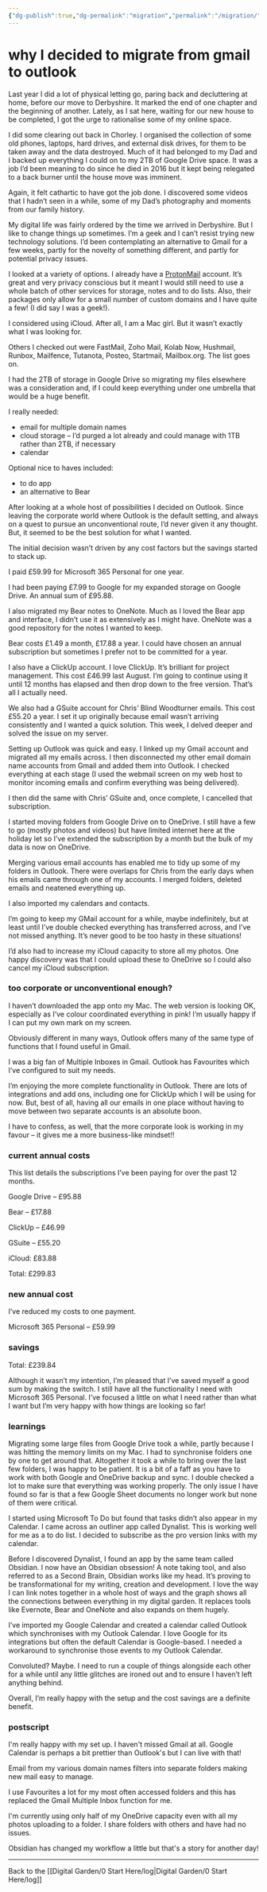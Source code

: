 ```yaml
---
{"dg-publish":true,"dg-permalink":"migration","permalink":"/migration/","created":"","updated":""}
---
```



# why I decided to migrate from gmail to outlook

Last year I did a lot of physical letting go, paring back and decluttering at home, before our move to Derbyshire. It marked the end of one chapter and the beginning of another. Lately, as I sat here, waiting for our new house to be completed, I got the urge to rationalise some of my online space.

I did some clearing out back in Chorley. I organised the collection of some old phones, laptops, hard drives, and external disk drives, for them to be taken away and the data destroyed. Much of it had belonged to my Dad and I backed up everything I could on to my 2TB of Google Drive space. It was a job I’d been meaning to do since he died in 2016 but it kept being relegated to a back burner until the house move was imminent.

Again, it felt cathartic to have got the job done. I discovered some videos that I hadn’t seen in a while, some of my Dad’s photography and moments from our family history.

My digital life was fairly ordered by the time we arrived in Derbyshire. But I like to change things up sometimes. I’m a geek and I can’t resist trying new technology solutions. I’d been contemplating an alternative to Gmail for a few weeks, partly for the novelty of something different, and partly for potential privacy issues.

I looked at a variety of options. I already have a [ProtonMail](https://protonmail.com/) account. It’s great and very privacy conscious but it meant I would still need to use a whole batch of other services for storage, notes and to do lists. Also, their packages only allow for a small number of custom domains and I have quite a few! (I did say I was a geek!).

I considered using iCloud. After all, I am a Mac girl. But it wasn’t exactly what I was looking for.

Others I checked out were FastMail, Zoho Mail, Kolab Now, Hushmail, Runbox, Mailfence, Tutanota, Posteo, Startmail, Mailbox.org. The list goes on.

I had the 2TB of storage in Google Drive so migrating my files elsewhere was a consideration and, if I could keep everything under one umbrella that would be a huge benefit.

I really needed:

-   email for multiple domain names
-   cloud storage – I’d purged a lot already and could manage with 1TB rather than 2TB, if necessary
-   calendar

Optional nice to haves included:

-   to do app
-   an alternative to Bear

After looking at a whole host of possibilities I decided on Outlook. Since leaving the corporate world where Outlook is the default setting, and always on a quest to pursue an unconventional route, I’d never given it any thought. But, it seemed to be the best solution for what I wanted.

The initial decision wasn’t driven by any cost factors but the savings started to stack up.

I paid £59.99 for Microsoft 365 Personal for one year.

I had been paying £7.99 to Google for my expanded storage on Google Drive. An annual sum of £95.88.

I also migrated my Bear notes to OneNote. Much as I loved the Bear app and interface, I didn’t use it as extensively as I might have. OneNote was a good repository for the notes I wanted to keep.

Bear costs £1.49 a month, £17.88 a year. I could have chosen an annual subscription but sometimes I prefer not to be committed for a year.

I also have a ClickUp account. I love ClickUp. It’s brilliant for project management. This cost £46.99 last August. I’m going to continue using it until 12 months has elapsed and then drop down to the free version. That’s all I actually need.

We also had a GSuite account for Chris’ Blind Woodturner emails. This cost £55.20 a year. I set it up originally because email wasn’t arriving consistently and I wanted a quick solution. This week, I delved deeper and solved the issue on my server.

Setting up Outlook was quick and easy. I linked up my Gmail account and migrated all my emails across. I then disconnected my other email domain name accounts from Gmail and added them into Outlook. I checked everything at each stage (I used the webmail screen on my web host to monitor incoming emails and confirm everything was being delivered).

I then did the same with Chris’ GSuite and, once complete, I cancelled that subscription.

I started moving folders from Google Drive on to OneDrive. I still have a few to go (mostly photos and videos) but have limited internet here at the holiday let so I’ve extended the subscription by a month but the bulk of my data is now on OneDrive.

Merging various email accounts has enabled me to tidy up some of my folders in Outlook. There were overlaps for Chris from the early days when his emails came through one of my accounts. I merged folders, deleted emails and neatened everything up.

I also imported my calendars and contacts.

I’m going to keep my GMail account for a while, maybe indefinitely, but at least until I’ve double checked everything has transferred across, and I’ve not missed anything. It’s never good to be too hasty in these situations!

I’d also had to increase my iCloud capacity to store all my photos. One happy discovery was that I could upload these to OneDrive so I could also cancel my iCloud subscription.

### too corporate or unconventional enough?

I haven’t downloaded the app onto my Mac. The web version is looking OK, especially as I’ve colour coordinated everything in pink! I’m usually happy if I can put my own mark on my screen.

Obviously different in many ways, Outlook offers many of the same type of functions that I found useful in Gmail.

I was a big fan of Multiple Inboxes in Gmail. Outlook has Favourites which I’ve configured to suit my needs.

I’m enjoying the more complete functionality in Outlook. There are lots of integrations and add ons, including one for ClickUp which I will be using for now. But, best of all, having all our emails in one place without having to move between two separate accounts is an absolute boon.

I have to confess, as well, that the more corporate look is working in my favour – it gives me a more business-like mindset!!

### current annual costs

This list details the subscriptions I’ve been paying for over the past 12 months.

Google Drive – £95.88

Bear – £17.88

ClickUp – £46.99

GSuite – £55.20

iCloud: £83.88

Total: £299.83

### new annual cost

I’ve reduced my costs to one payment.

Microsoft 365 Personal – £59.99

### savings

Total: £239.84

Although it wasn’t my intention, I’m pleased that I’ve saved myself a good sum by making the switch. I still have all the functionality I need with Microsoft 365 Personal. I’ve focused a little on what I need rather than what I want but I’m very happy with how things are looking so far!

### learnings

Migrating some large files from Google Drive took a while, partly because I was hitting the memory limits on my Mac. I had to synchronise folders one by one to get around that. Altogether it took a while to bring over the last few folders, I was happy to be patient. It is a bit of a faff as you have to work with both Google and OneDrive backup and sync. I double checked a lot to make sure that everything was working properly. The only issue I have found so far is that a few Google Sheet documents no longer work but none of them were critical.

I started using Microsoft To Do but found that tasks didn’t also appear in my Calendar. I came across an outliner app called Dynalist. This is working well for me as a to do list. I decided to subscribe as the pro version links with my calendar.

Before I discovered Dynalist, I found an app by the same team called Obsidian. I now have an Obsidian obsession! A note taking tool, and also referred to as a Second Brain, Obsidian works like my head. It’s proving to be transformational for my writing, creation and development. I love the way I can link notes together in a whole host of ways and the graph shows all the connections between everything in my digital garden. It replaces tools like Evernote, Bear and OneNote and also expands on them hugely.

I’ve imported my Google Calendar and created a calendar called Outlook which synchronises with my Outlook Calendar. I love Google for its integrations but often the default Calendar is Google-based. I needed a workaround to synchronise those events to my Outlook Calendar.

Convoluted? Maybe. I need to run a couple of things alongside each other for a while until any little glitches are ironed out and to ensure I haven’t left anything behind.

Overall, I’m really happy with the setup and the cost savings are a definite benefit.

### postscript

I'm really happy with my set up. I haven't missed Gmail at all. Google Calendar is perhaps a bit prettier than Outlook's but I can live with that!

Email from my various domain names filters into separate folders making new mail easy to manage.

I use Favourites a lot for my most often accessed folders and this has replaced the Gmail Multiple Inbox function for me.

I'm currently using only half of my OneDrive capacity even with all my photos uploading to a folder. I share folders with others and have had no issues.

Obsidian has changed my workflow a little but that's a story for another day!

---

Back to the [[Digital Garden/0 Start Here/log\|Digital Garden/0 Start Here/log]]
